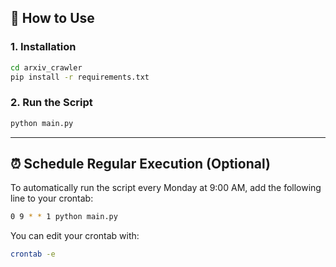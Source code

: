 ## 🚀 How to Use

### 1. Installation

```bash
cd arxiv_crawler
pip install -r requirements.txt
```

### 2. Run the Script

```bash
python main.py
```

---

## ⏰ Schedule Regular Execution (Optional)

To automatically run the script every Monday at 9:00 AM, add the following line to your crontab:

```bash
0 9 * * 1 python main.py
```

You can edit your crontab with:

```bash
crontab -e
```


